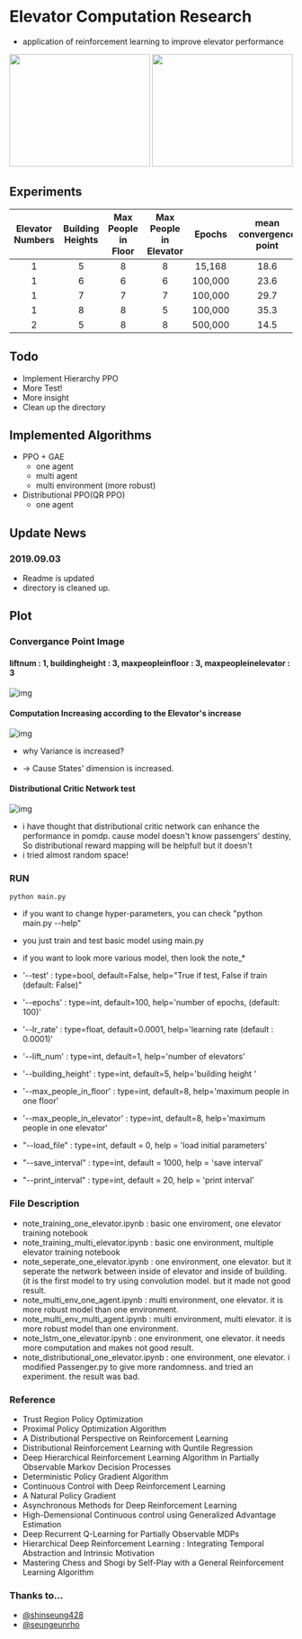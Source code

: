 # Elevator Computation Research
- application of reinforcement learning to improve elevator performance

<left><img src="https://github.com/seolhokim/ppo_pytorch_elevator/blob/master/assets/env_1.PNG" width="250" height="200"></left>
<left><img src="https://github.com/seolhokim/ppo_pytorch_elevator/blob/master/assets/env_2.PNG" width="250" height="200"></left>

## Experiments

| Elevator Numbers | Building Heights | Max People in Floor| Max People in Elevator | Epochs | mean convergence point |
| :---: | :---: | :---: | :---: | :---: | :---: |
| 1 | 5 | 8 | 8 | 15,168 | 18.6
| 1 | 6 | 6 | 6 | 100,000 | 23.6
| 1 | 7 | 7 | 7 | 100,000 | 29.7
| 1 | 8 | 8 | 5 | 100,000 | 35.3
| 2 | 5 | 8 | 8 | 500,000 | 14.5


## Todo
  - Implement Hierarchy PPO
  - More Test!
  - More insight
  - Clean up the directory

## Implemented Algorithms
  - PPO + GAE
    * one agent
    * multi agent
    * multi environment (more robust)
  - Distributional PPO(QR PPO)
    * one agent



## Update News


### 2019.09.03
  - Readme is updated
  - directory is cleaned up.


## Plot

### Convergance Point Image

#### liftnum : 1, buildingheight : 3, maxpeopleinfloor : 3, maxpeopleinelevator : 3
![img](https://github.com/seolhokim/ppo_pytorch_elevator/blob/master/assets/converge_point.PNG)



#### Computation Increasing according to the Elevator's increase
![img](https://github.com/seolhokim/ppo_pytorch_elevator/blob/master/assets/computation_increase.PNG)
  - why Variance is increased?
  * -> Cause States' dimension is increased.



#### Distributional Critic Network test
![img](https://github.com/seolhokim/ppo_pytorch_elevator/blob/master/assets/distributional.PNG)
  - i have thought that distributional critic network can enhance the performance in pomdp. cause model doesn't know passengers' destiny, So distributional reward mapping will be helpful! but it doesn't
  - i tried almost random space!
  
### RUN

~~~
python main.py
~~~

  - if you want to change hyper-parameters, you can check "python main.py --help"
  - you just train and test basic model using main.py
  - if you want to look more various model, then look the note_*
  
  
  - '--test' :  type=bool, default=False, help="True if test, False if train (default: False)"
  - '--epochs' :  type=int, default=100, help='number of epochs, (default: 100)'
  - '--lr_rate' : type=float, default=0.0001, help='learning rate (default : 0.0001)'
  - '--lift_num' : type=int, default=1, help='number of elevators'
  - '--building_height' : type=int, default=5, help='building height '
  - '--max_people_in_floor' : type=int, default=8, help='maximum people in one floor'
  - '--max_people_in_elevator' : type=int, default=8, help='maximum people in one elevator'
  - "--load_file" : type=int, default = 0, help = 'load initial parameters'
  - "--save_interval" : type=int, default = 1000, help = 'save interval'
  - "--print_interval" : type=int, default = 20, help = 'print interval'

### File Description
  - note_training_one_elevator.ipynb : basic one enviroment, one elevator training notebook
  - note_training_multi_elevator.ipynb : basic one environment, multiple elevator training notebook
  - note_seperate_one_elevator.ipynb : one environment, one elevator. but it seperate the network between inside of elevator and inside of building.(it is the first model to try using convolution model. but it made not good result.
  - note_multi_env_one_agent.ipynb : multi environment, one elevator. it is more robust model than one environment.
  - note_multi_env_multi_agent.ipynb : multi environment, multi elevator. it is more robust model than one environment.
  - note_lstm_one_elevator.ipynb : one environment, one elevator. it needs more computation and makes not good result.
  - note_distributional_one_elevator.ipynb : one environment, one elevator. i modified Passenger.py to give more randomness. and tried an experiment. the result was bad.
  

### Reference
  - Trust Region Policy Optimization
  - Proximal Policy Optimization Algorithm
  - A Distributional Perspective on Reinforcement Learning
  - Distributional Reinforcement Learning with Quntile Regression
  - Deep Hierarchical Reinforcement Learning Algorithm in Partially Observable Markov Decision Processes
  - Deterministic Policy Gradient Algorithm
  - Continuous Control with Deep Reinforcement Learning 
  - A Natural Policy Gradient
  - Asynchronous Methods for Deep Reinforcement Learning 
  - High-Demensional Continuous control using Generalized Advantage Estimation
  - Deep Recurrent Q-Learning for Partially Observable MDPs
  - Hierarchical Deep Reinforcement Learning : Integrating Temporal Abstraction and Intrinsic Motivation
  - Mastering Chess and Shogi by Self-Play with a General Reinforcement Learning Algorithm
  

### Thanks to...
  - [@shinseung428](https://github.com/shinseung428)
  - [@seungeunrho](https://github.com/seungeunrho)

